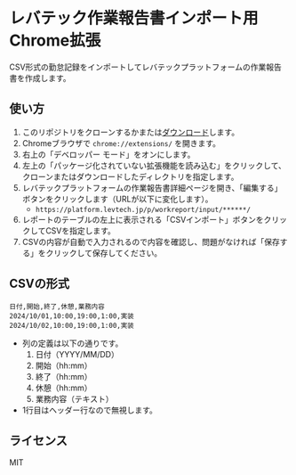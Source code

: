 # レバテック作業報告書インポート用Chrome拡張

CSV形式の勤怠記録をインポートしてレバテックプラットフォームの作業報告書を作成します。

## 使い方

1. このリポジトリをクローンするかまたは[ダウンロード](https://github.com/ikoba/import-levtech-workreport/archive/refs/heads/main.zip)します。
2. Chromeブラウザで `chrome://extensions/` を開きます。
3. 右上の「デベロッパー モード」をオンにします。
4. 左上の「パッケージ化されていない拡張機能を読み込む」をクリックして、クローンまたはダウンロードしたディレクトリを指定します。
5. レバテックプラットフォームの作業報告書詳細ページを開き、「編集する」ボタンをクリックします（URLが以下に変化します）。
    - `https://platform.levtech.jp/p/workreport/input/******/`
6. レポートのテーブルの左上に表示される「CSVインポート」ボタンをクリックしてCSVを指定します。
7. CSVの内容が自動で入力されるので内容を確認し、問題がなければ「保存する」をクリックして保存してください。

## CSVの形式

```csv
日付,開始,終了,休憩,業務内容
2024/10/01,10:00,19:00,1:00,実装
2024/10/02,10:00,19:00,1:00,実装
```

- 列の定義は以下の通りです。
  1. 日付（YYYY/MM/DD）
  2. 開始（hh:mm）
  3. 終了（hh:mm）
  4. 休憩（hh:mm）
  5. 業務内容（テキスト）
- 1行目はヘッダー行なので無視します。

## ライセンス

MIT
